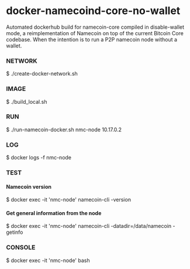 # docker-namecoind-core-no-wallet
Automated dockerhub build for namecoin-core compiled in disable-wallet mode, a reimplementation of Namecoin on top of the current Bitcoin Core codebase. When the intention is to run a P2P namecoin node without a wallet.


### NETWORK
$ ./create-docker-network.sh 

### IMAGE
$ ./build_local.sh 

### RUN
$ ./run-namecoin-docker.sh nmc-node 10.17.0.2

### LOG
$ docker logs -f nmc-node  

### TEST
#### Namecoin version
$ docker exec -it 'nmc-node' namecoin-cli -version
#### Get general information from the node
$ docker exec -it 'nmc-node' namecoin-cli -datadir=/data/namecoin -getinfo

### CONSOLE
$ docker exec -it 'nmc-node' bash
